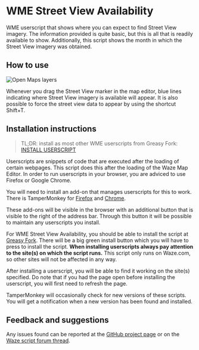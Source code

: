# WME Street View Availability
WME userscript that shows where you can expect to find Street View imagery. The information provided is quite basic, but this is all that is readily available to show.
Additionally, this script shows the month in which the Street View imagery was obtained.

## How to use

![Open Maps layers](https://tomputtemans.com/waze-scripts/images/StreetView-drag.jpg)

Whenever you drag the Street View marker in the map editor, blue lines indicating where Street View imagery is available will appear.
It is also possible to force the street view data to appear by using the shortcut Shift+T.

## Installation instructions

> TL;DR: install as most other WME userscripts from Greasy Fork:
[INSTALL USERSCRIPT](https://greasyfork.org/scripts/17112-wme-street-view-availability)

Userscripts are snippets of code that are executed after the loading of certain webpages. This script does this after the loading of the Waze Map Editor. In order to run userscripts in your browser, you are adviced to use Firefox or Google Chrome.

You will need to install an add-on that manages userscripts for this to work. There is TamperMonkey for [Firefox](https://addons.mozilla.org/en-US/firefox/addon/tampermonkey/) and [Chrome](https://chrome.google.com/webstore/detail/tampermonkey/dhdgffkkebhmkfjojejmpbldmpobfkfo).

These add-ons will be visible in the browser with an additional button that is visible to the right of the address bar. Through this button it will be possible to maintain any userscripts you install.

For WME Street View Availability, you should be able to install the script at [Greasy Fork](https://greasyfork.org/scripts/17112-wme-street-view-availability). There will be a big green install button which you will have to press to install the script.
__When installing userscripts always pay attention to the site(s) on which the script runs.__ This script only runs on Waze.com, so other sites will not be affected in any way.

After installing a userscript, you will be able to find it working on the site(s) specified. Do note that if you had the page open before installing the userscript, you will first need to refresh the page.

TamperMonkey will occasionally check for new versions of these scripts. You will get a notification when a new version has been found and installed.

## Feedback and suggestions

Any issues found can be reported at the [GitHub project page](https://github.com/Glodenox/wme-streetviewavailability/issues) or on the [Waze script forum thread](https://www.waze.com/forum/viewtopic.php?f=819&t=180148).
